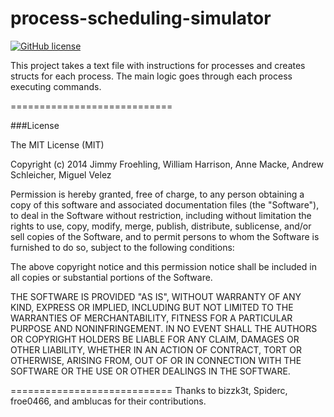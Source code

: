 process-scheduling-simulator
============================

[![GitHub license](https://img.shields.io/badge/license-MIT-blue.svg)](https://raw.githubusercontent.com/mijecu25/dsa/master/LICENSE)

This project takes a text file with instructions for processes and creates structs for each process. The main logic goes through each process executing commands.

============================

###License

The MIT License (MIT)

Copyright (c) 2014 Jimmy Froehling, William Harrison, Anne Macke, Andrew Schleicher, Miguel Velez

Permission is hereby granted, free of charge, to any person obtaining a copy
of this software and associated documentation files (the "Software"), to deal
in the Software without restriction, including without limitation the rights
to use, copy, modify, merge, publish, distribute, sublicense, and/or sell
copies of the Software, and to permit persons to whom the Software is
furnished to do so, subject to the following conditions:

The above copyright notice and this permission notice shall be included in all
copies or substantial portions of the Software.

THE SOFTWARE IS PROVIDED "AS IS", WITHOUT WARRANTY OF ANY KIND, EXPRESS OR
IMPLIED, INCLUDING BUT NOT LIMITED TO THE WARRANTIES OF MERCHANTABILITY,
FITNESS FOR A PARTICULAR PURPOSE AND NONINFRINGEMENT. IN NO EVENT SHALL THE
AUTHORS OR COPYRIGHT HOLDERS BE LIABLE FOR ANY CLAIM, DAMAGES OR OTHER
LIABILITY, WHETHER IN AN ACTION OF CONTRACT, TORT OR OTHERWISE, ARISING FROM,
OUT OF OR IN CONNECTION WITH THE SOFTWARE OR THE USE OR OTHER DEALINGS IN THE
SOFTWARE.

============================
Thanks to bizzk3t, Spiderc, froe0466, and amblucas for their contributions.
